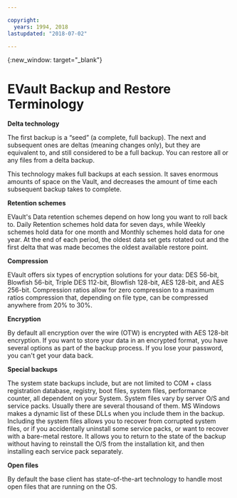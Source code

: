 ```yaml
---

copyright:
  years: 1994, 2018
lastupdated: "2018-07-02"

---
```

{:new_window: target="_blank"}

# EVault Backup and Restore Terminology 

**Delta technology**

The first backup is a “seed” (a complete, full backup). The next and subsequent ones are deltas (meaning changes only), but they are equivalent to, and still considered to be a full backup. You can restore all or any files from a delta backup. 

This technology makes full backups at each session. It saves enormous amounts of space on the Vault, and decreases the amount of time each subsequent backup takes to complete.


**Retention schemes**

EVault's Data retention schemes depend on how long you want to roll back to. Daily Retention schemes hold data for seven days, while Weekly schemes hold data for one month and Monthly schemes hold data for one year. At the end of each period, the oldest data set gets rotated out and the first delta that was made becomes the oldest available restore point.


**Compression**

EVault offers six types of encryption solutions for your data: DES 56-bit, Blowfish 56-bit, Triple DES 112-bit, Blowfish 128-bit, AES 128-bit, and AES 256-bit. Compression ratios allow for zero compression to a maximum ratios compression that, depending on file type, can be compressed anywhere from 20% to 30%.


**Encryption**

By default all encryption over the wire (OTW) is encrypted with AES 128-bit encryption. If you want to store your data in an encrypted format, you have several options as part of the backup process. If you lose your password, you can't get your data back.


**Special backups**

The system state backups include, but are not limited to COM + class registration database, registry, boot files, system files, performance counter, all dependent on your System. System files vary by server O/S and service packs. Usually there are several thousand of them. MS Windows makes a dynamic list of these DLLs when you include them in the backup. Including the system files allows you to recover from corrupted system files, or if you accidentally uninstall some service packs, or want to recover with a bare-metal restore. It allows you to return to the state of the backup without having to reinstall the O/S from the installation kit, and then installing each service pack separately.


**Open files**

By default the base client has state-of-the-art technology to handle most open files that are running on the OS.
